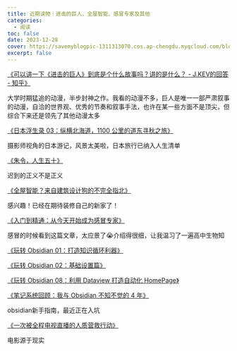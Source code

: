 ```yaml
---
title: 近期读物｜进击的巨人、全屋智能、感冒专家及其他
categories:
  - 阅读
toc: false
date: 2023-12-28
cover: https://savemyblogpic-1311313070.cos.ap-chengdu.myqcloud.com/blogpicture/5dd2a99650d64d13987970ccd247cdc4.jpg
excerpt: false
---
```


[《可以讲一下《进击的巨人》到底是个什么故事吗？讲的是什么？ - J.KEV的回答 - 知乎》](https://www.zhihu.com/question/59889547/answer/1704421872)

大学时期猛追的动漫，半步封神之作。我看的动漫不多，巨人是唯一一部严肃叙事的动漫，自洽的世界观、优秀的节奏和叙事手法，也许在某一些方面不是顶尖，但综合下来还是领先了其他动漫太多



[《日本浮生录 03：纵横北海道，1100 公里的道东寻秋之旅》](https://sspai.com/post/83972)

摄影师视角的日本游记，风景太美啦，日本旅行已纳入人生清单



[《朱令，人生五十》](https://mp.weixin.qq.com/s/biYNHRJw2D2q95HEyl6PKg)

迟到的正义不是正义



[《全屋智能？来自建筑设计狗的不完全指北》](https://sspai.com/post/84820)

感兴趣！已经在期待装修自己的新家了！



[《入门到精通：从今天开始成为感冒专家》](https://sspai.com/post/84574)

感冒的时候看到这篇文章，太应景了😭介绍得很细，让我温习了一遍高中生物知



[《玩转 Obsidian 01：打造知识循环利器》](https://sspai.com/post/62414)

[《玩转 Obsidian 02：基础设置篇》](https://sspai.com/post/63481)

[《玩转 Obsidian 08：利用 Dataview 打造自动化 HomePage》](https://sspai.com/post/73958)

[《笔记系统回顾：我与 Obsidian 不知不觉的 4 年》](https://sspai.com/post/85339)

obsidian新手指南，最近正在入坑



[《一次被全程电视直播的人质营救行动》](https://mp.weixin.qq.com/s/6q7JgRstz3iqQaMfVEHfLQ)

电影源于现实

